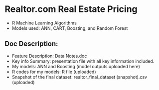 # Realtor.com Real Estate Pricing
- R Machine Learning Algorithms
- Models used: ANN, CART, Boosting, and Random Forest
## Doc Description:
- Feature Description: Data Notes.doc 
- Key info Summary: presentation file with all key information included.
- My models: ANN and Boosting (model outputs uploaded here)
- R codes for my models: R file (uploaded)
- Snapshot of the final dataset: realtor_final_dataset (snapshot).csv (uploaded)
